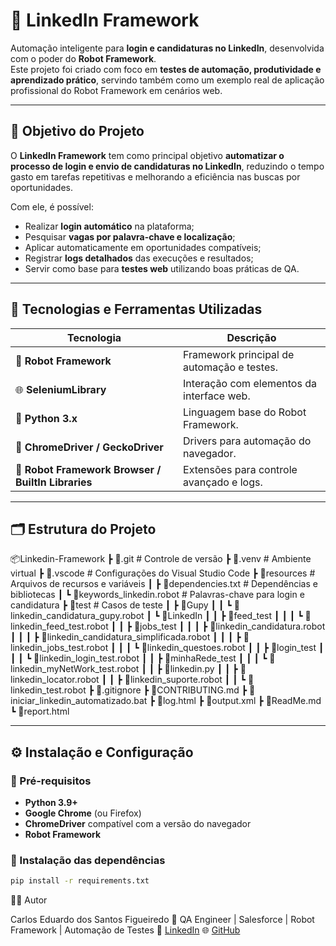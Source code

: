# 🤖 LinkedIn Framework

Automação inteligente para **login e candidaturas no LinkedIn**, desenvolvida com o poder do **Robot Framework**.  
Este projeto foi criado com foco em **testes de automação, produtividade e aprendizado prático**, servindo também como um exemplo real de aplicação profissional do Robot Framework em cenários web.

---

## 🚀 Objetivo do Projeto

O **LinkedIn Framework** tem como principal objetivo **automatizar o processo de login e envio de candidaturas no LinkedIn**, reduzindo o tempo gasto em tarefas repetitivas e melhorando a eficiência nas buscas por oportunidades.

Com ele, é possível:
- Realizar **login automático** na plataforma;
- Pesquisar **vagas por palavra-chave e localização**;
- Aplicar automaticamente em oportunidades compatíveis;
- Registrar **logs detalhados** das execuções e resultados;
- Servir como base para **testes web** utilizando boas práticas de QA.

---

## 🧠 Tecnologias e Ferramentas Utilizadas

| Tecnologia | Descrição |
|-------------|------------|
| 🐍 **Robot Framework** | Framework principal de automação e testes. |
| 🌐 **SeleniumLibrary** | Interação com elementos da interface web. |
| 📄 **Python 3.x** | Linguagem base do Robot Framework. |
| 🧰 **ChromeDriver / GeckoDriver** | Drivers para automação do navegador. |
| 🧪 **Robot Framework Browser / BuiltIn Libraries** | Extensões para controle avançado e logs. |

---

## 🗂️ Estrutura do Projeto

📦Linkedin-Framework
 ┣ 📂.git # Controle de versão
 ┣ 📂.venv # Ambiente virtual
 ┣ 📂.vscode # Configurações do Visual Studio Code
 ┣ 📂resources # Arquivos de recursos e variáveis
 ┃ ┣ 📜dependencies.txt # Dependências e bibliotecas
 ┃ ┗ 📜keywords_linkedin.robot # Palavras-chave para login e candidatura
 ┣ 📂test # Casos de teste
 ┃ ┣ 📂Gupy 
 ┃ ┃ ┗ 📜linkedin_candidatura_gupy.robot 
 ┃ ┗ 📂LinkedIn
 ┃ ┃ ┣ 📂feed_test
 ┃ ┃ ┃ ┗ 📜linkedin_feed_test.robot
 ┃ ┃ ┣ 📂jobs_test
 ┃ ┃ ┃ ┣ 📜linkedin_candidatura.robot
 ┃ ┃ ┃ ┣ 📜linkedin_candidatura_simplificada.robot
 ┃ ┃ ┃ ┣ 📜linkedin_jobs_test.robot
 ┃ ┃ ┃ ┗ 📜linkedin_questoes.robot
 ┃ ┃ ┣ 📂login_test
 ┃ ┃ ┃ ┗ 📜linkedin_login_test.robot
 ┃ ┃ ┣ 📂minhaRede_test
 ┃ ┃ ┃ ┗ 📜linkedin_myNetWork_test.robot
 ┃ ┃ ┣ 📜linkedin.py
 ┃ ┃ ┣ 📜linkedin_locator.robot
 ┃ ┃ ┣ 📜linkedin_suporte.robot
 ┃ ┃ ┗ 📜linkedin_test.robot
 ┣ 📜.gitignore
 ┣ 📜CONTRIBUTING.md
 ┣ 📜iniciar_linkedin_automatizado.bat
 ┣ 📜log.html
 ┣ 📜output.xml
 ┣ 📜ReadMe.md
 ┗ 📜report.html


---

## ⚙️ Instalação e Configuração

### 🔹 Pré-requisitos

- **Python 3.9+**
- **Google Chrome** (ou Firefox)
- **ChromeDriver** compatível com a versão do navegador
- **Robot Framework**

### 🔹 Instalação das dependências

```bash
pip install -r requirements.txt
```
👨‍💻 Autor

Carlos Eduardo dos Santos Figueiredo
💼 QA Engineer | Salesforce | Robot Framework | Automação de Testes
📧 [LinkedIn](https://www.linkedin.com/in/carlos-eduardo-dos-santos-figueiredo-123456789/)
🌐 [GitHub](https://github.com/carloseduardonit)

